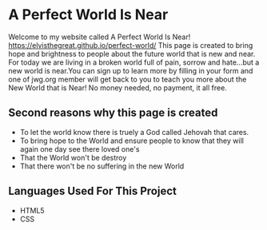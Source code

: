 # A Perfect World Is Near
Welcome to my website called A Perfect World Is Near! <https://elvisthegreat.github.io/perfect-world/>
This page is created to bring hope and brightness to people about the future world that is new and near. For today we are living in a broken world full of pain, sorrow and hate...but a new world is near.You can sign up to learn more by filling in your form and one of jwg.org member will get back to you to teach you more about the New World that is Near! No money needed, no payment, it all free.
## Second reasons why this page is created
* To let the world know there is truely a God called Jehovah that cares.
* To bring hope to the World and ensure people to know that they will again one day see there loved one's
* That the World won't be destroy
* That there won't be no suffering in the new World
## Languages Used For This Project
* HTML5
* CSS
  